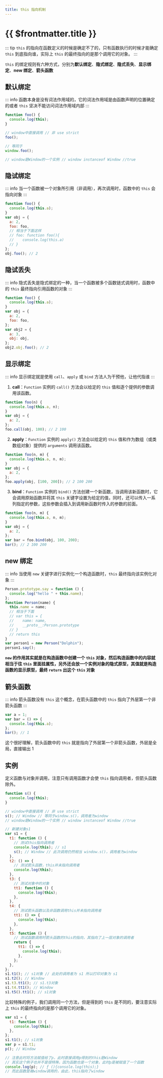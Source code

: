 ```yaml
---
title: this 指向机制
---
```


# {{ $frontmatter.title }}

::: tip
`this` 的指向在函数定义的时候是确定不了的，只有函数执行的时候才能确定 `this` 到底指向谁，实际上 `this` 的最终指向的是那个调用它的对象。
:::

`this` 的绑定规则有六种方式，分别为**默认绑定**、**隐式绑定**、**隐式丢失**、**显示绑定**、**new 绑定**、**箭头函数**

## 默认绑定

::: info
函数本身是没有词法作用域的，它的词法作用域是由函数声明的位置确定的或者 `this` 坚决不能访问词法作用域内部
:::

```js
function foo() {
  console.log(this);
}

// window中直接调用 // 非 use strict
foo();

// 等同于
window.foo();

// window是Window的一个实例 // window instanceof Window //true
```

## 隐试绑定

::: info
当一个函数被一个对象所引用（非调用），再次调用时，函数中的 `this` 会指向对象
:::

```js
function foo() {
  console.log(this.a);
}
var obj = {
  a: 2,
  foo: foo,
  // 相当于下面这样
  // foo: function foo(){
  //	console.log(this.a)
  // }
};
obj.foo(); // 2
```

## 隐试丢失

::: info
隐式丢失是隐式绑定的一种，当一个函数被多个函数链式调用时，函数中的 `this` 最终指向引用函数的对象
:::

```js
function foo() {
  console.log(this.a);
}
var obj = {
  a: 2,
  foo: foo,
};
var obj2 = {
  a: 3,
  obj: obj,
};
obj2.obj.foo(); // 2
```

## 显示绑定

::: info
显示绑定就是使用 `call`、`apply` 或 `bind` 方法人为干预他，让他代指谁
:::

1. **call**：`Function` 实例的 `call()` 方法会以给定的 `this` 值和逐个提供的参数调用该函数。

```js
function foo(n) {
  console.log(this.a, n);
}
var obj = {
  a: 2,
};
foo.call(obj, 100); // 2 100
```

2. **apply**：`Function` 实例的 `apply()` 方法会以给定的 `this` 值和作为数组（或类数组对象）提供的 `arguments` 调用该函数。

```js
function foo(n, m) {
  console.log(this.a, n, m);
}
var obj = {
  a: 2,
};
foo.apply(obj, [100, 200]); // 2 100 200
```

3. **bind**：`Function` 实例的 `bind()` 方法创建一个新函数，当调用该新函数时，它会调用原始函数并将其 `this` 关键字设置为给定的值，同时，还可以传入一系列指定的参数，这些参数会插入到调用新函数时传入的参数的前面。

```js
function foo(n, m) {
  console.log(this.a, n, m);
}
var obj = {
  a: 2,
};
var bar = foo.bind(obj, 100, 200);
bar(); // 2 100 200
```

## new 绑定

::: info
当使用 `new` 关键字进行实例化一个构造函数时，`this` 最终指向该实例化对象
:::

```js
Person.prototype.say = function () {
  console.log("hello " + this.name);
};
function Person(name) {
  this.name = name;
  // 相当于下面
  // var this = {
  // 	name: name,
  // 	__proto__:Person.prototype
  // }
  // return this
}
var person1 = new Person("Dolphin");
person1.say();
```

**`new` 的作用其实就是在构造函数中创建一个 `this` 对象，然后构造函数中的内容就相当于往 `this` 里面挂属性，另外还会放一个实例对象的隐式原型，其值就是构造函数的显示原型，最终 `return` 出这个 `this` 对象**

## 箭头函数

::: info
箭头函数没有 `this` 这个概念，在箭头函数中的 `this` 指向了外层第一个非箭头函数
:::

```js
var a = 1;
var bar = () => {
  console.log(this.a);
};
bar(); // 1
```

这个很好理解，箭头函数中的 `this` 就是指向了外层第一个非箭头函数，外层是全局，直接输出 1

## 实例

定义函数与对象并调用，注意只有调用函数才会使 `this` 指向调用者，但箭头函数除外。

```js
function s() {
  console.log(this);
}

// window中直接调用 // 非 use strict
s(); // Window // 等同于window.s()，调用者为window
// window是Window的一个实例 // window instanceof Window //true

// 新建对象s1
var s1 = {
  t1: function () {
    // 测试this指向调用者
    console.log(this); // s1
    s(); // Window // 此次调用仍然相当 window.s()，调用者为window
  },
  t2: () => {
    // 测试箭头函数，this并未指向调用者
    console.log(this);
  },
  t3: {
    // 测试对象中的对象
    tt1: function () {
      console.log(this);
    },
  },
  t4: {
    // 测试箭头函数以及非函数调用this并未指向调用者
    tt1: () => {
      console.log(this);
    },
  },
  t5: function () {
    // 测试函数调用时箭头函数的this的指向，其指向了上一层对象的调用者
    return {
      tt1: () => {
        console.log(this);
      },
    };
  },
};
s1.t1(); // s1对象 // 此处的调用者为 s1 所以打印对象为 s1
s1.t2(); // Window
s1.t3.tt1(); // s1.t3对象
s1.t4.tt1(); // Window
s1.t5().tt1(); // s1对象
```

比较特殊的例子，我们调用同一个方法，但是得到的 `this` 是不同的，要注意实际上 `this` 的最终指向的是那个调用它的对象。

```js
var s1 = {
  t1: function () {
    console.log(this);
  },
};
s1.t1(); // s1对象
var p = s1.t1;
p(); // Window

// 注意此时将方法赋值给了p，此时直接调用p得到的this是Window
// 其实这个例子也并不是很特殊，因为函数也是一个对象，此时p是被赋值了一个函数
console.log(p); // ƒ (){console.log(this);}
// 而此函数是被window调用的，由此，this指向了window
```
